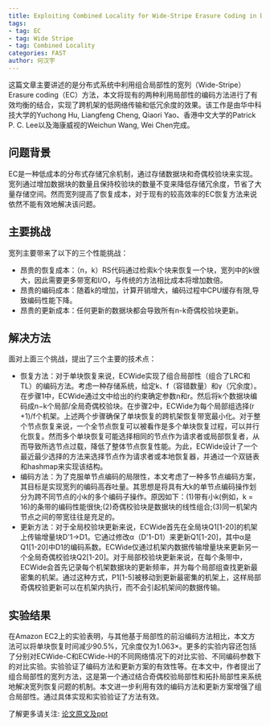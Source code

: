 ```yaml
---
title: Exploiting Combined Locality for Wide-Stripe Erasure Coding in Distributed Storage
tags: 
- tag: EC
- tag: Wide Stripe
- tag: Combined Locality 
categories: FAST
author: 何汉宇
---
```


这篇文章主要讲述的是分布式系统中利用组合局部性的宽列（Wide-Stripe）Erasure coding（EC）方法，本文将现有的两种利用局部性的编码方法进行了有效均衡的结合，实现了跨机架的低网络传输和低冗余度的效果。该工作是由华中科技大学的Yuchong Hu, Liangfeng Cheng, Qiaori Yao、香港中文大学的Patrick P. C. Lee以及海康威视的Weichun Wang, Wei Chen完成。

## 问题背景

EC是一种低成本的分布式存储冗余机制，通过存储数据块和奇偶校验块来实现。宽列通过增加数据块的数量且保持校验块的数量不变来降低存储冗余度，节省了大量存储空间。然而宽列提高了恢复成本，对于现有的较高效率的EC恢复方法来说依然不能有效地解决该问题。

## 主要挑战

宽列主要带来了以下的三个性能挑战：
- 昂贵的恢复成本：（n，k）RS代码通过检索k个块来恢复一个块，宽列中的k很大，因此需要更多带宽和I/O，与传统的方法相比成本将增加数倍。
- 昂贵的编码成本：随着k的增加，计算开销增大，编码过程中CPU缓存有限,导致编码性能下降。
- 昂贵的更新成本：任何更新的数据块都会导致所有n-k奇偶校验块更新。

## 解决方法

面对上面三个挑战，提出了三个主要的技术点：
- 恢复方法：对于单块恢复来说，ECWide实现了组合局部性（组合了LRC和TL）的编码方法。考虑一种存储系统，给定k、f（容错数量）和γ（冗余度）。在步骤1中，ECWide通过文中给出的约束确定参数n和r。然后将k个数据块编码成n−k个局部/全局奇偶校验块。在步骤2中，ECWide为每个局部组选择(r +1)/f个机架。上述两个步骤确保了单块恢复的跨机架恢复带宽最小化。对于整个节点恢复来说，一个全节点恢复可以被看作是多个单块恢复过程，可以并行化恢复。然而多个单块恢复可能选择相同的节点作为请求者或局部恢复者，从而导致所选节点过载，降低了整体节点恢复性能。为此，ECWide设计了一个最近最少选择的方法来选择节点作为请求者或本地恢复器，并通过一个双链表和hashmap来实现该结构。
- 编码方法：为了克服单节点编码的局限性，本文考虑了一种多节点编码方案，其目标是实现宽列的编码高吞吐量。其思想是将具有大k的单节点编码操作划分为跨不同节点的小k的多个编码子操作。原因如下：(1)带有小k(例如，k = 16)的条带的编码性能很快;(2)奇偶校验块是数据块的线性组合;(3)同一机架内节点之间的带宽往往是充足的。
- 更新方法：对于全局校验块更新来说，ECWide首先在全局块Q1[1-20]的机架上传输增量块D'1->D1。它通过修改α（D'1-D1）来更新Q1[1-20]，其中α是Q1[1-20]中D1的编码系数。ECWide仅通过机架内数据传输增量块来更新另一个全局奇偶校验块Q2[1-20]。对于局部校验块更新来说，在每个条带中，ECWide会首先记录每个机架数据块的更新频率，并为每个局部组查找更新最密集的机架。通过这种方式，P1[1-5]被移动到更新最密集的机架上，这样局部奇偶校验更新可以在机架内执行，而不会引起机架间的数据传输。

## 实验结果

在Amazon EC2上的实验表明，与其他基于局部性的前沿编码方法相比，本文方法可以将单块恢复时间减少90.5%，冗余度仅为1.063×。更多的实验内容还包括了分别对ECWide-C和ECWide-H的不同网络情况下的对比实验、不同编码参数下的对比实验。实验验证了编码方法和更新方案的有效性等。在本文中，作者提出了组合局部性的宽列方法，这是第一个通过结合奇偶校验局部性和拓扑局部性来系统地解决宽列恢复问题的机制。本文进一步利用有效的编码方法和更新方案增强了组合局部性。通过具体实现和实验验证了方法有效。
 
了解更多请关注: [论文原文及ppt](https://www.usenix.org/conference/fast21/presentation/hu) 